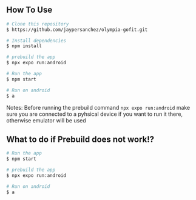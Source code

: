 ## How To Use

```bash
# Clone this repository
$ https://github.com/jaypersanchez/olympia-gofit.git

# Install dependencies
$ npm install

# prebuild the app
$ npx expo run:android

# Run the app
$ npm start

# Run on android
$ a
```

Notes: Before running the prebuild command `npx expo run:android` make sure you are connected to a pyhsical device if you want to run it there, otherwise emulator will be used

## What to do if Prebuild does not work!?

```bash
# Run the app
$ npm start

# prebuild the app
$ npx expo run:android

# Run on android
$ a
```
